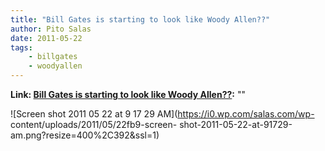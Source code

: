 ```yaml
---
title: "Bill Gates is starting to look like Woody Allen??"
author: Pito Salas
date: 2011-05-22
tags:
    - billgates
    - woodyallen
---
```


**Link: [Bill Gates is starting to look like Woody Allen??](None):** ""



![Screen shot 2011 05 22 at 9 17 29 AM](https://i0.wp.com/salas.com/wp-
content/uploads/2011/05/22fb9-screen-
shot-2011-05-22-at-91729-am.png?resize=400%2C392&ssl=1)


